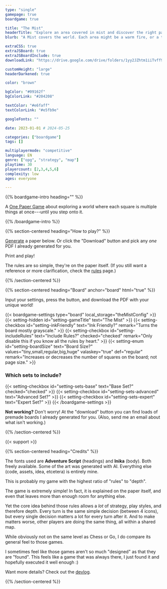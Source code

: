 ```yaml
---
type: "single"
gamepage: true
boardgame: true

title: "The Mist"
headerTitle: "Explore an area covered in mist and discover the right path"
blurb: "A Mist covers the world. Each area might be a warm fire, or a trap, or a portal---you decide, but do so wisely."

extraCSS: true
extraJSBoard: true
extraJSBoardInclude: true
downloadLink: "https://drive.google.com/drive/folders/1yy2JZhtm1iiTvff9o3kyOf0sXtMQjF_f" # already updated!

customHeight: "large"
headerDarkened: true

color: "brown"

bgColor: "#09162f"
bgColorLink: "#204208"

textColor: "#e6faff"
textColorLink: "#e5fb9e"

googleFonts: ""

date: 2023-01-01 # 2024-05-25

categories: ["boardgame"]
tags: []

multiplayermode: "competitive"
language: EN
genre: ["opg", "strategy", "map"]
playtime: 30
playercount: [2,3,4,5,6]
complexity: low
ages: everyone

---
```


{{% boardgame-intro heading="" %}}

A [One Paper Game](/boardgames#one_paper_games) about exploring a world where each square is multiple things at once---until you step onto it.

{{% /boardgame-intro %}}

{{% section-centered heading="How to play?" %}}

[Generate](#board) a paper below. Or click the "Download" button and pick any _one_ PDF I already generated for you.

Print and play! 

The rules are so simple, they're on the paper itself. (If you still want a reference or more clarification, check the [rules](rules) page.)

{{% /section-centered %}}

{{% section-centered heading="Board" anchor="board" html="true" %}}

<p>Input your settings, press the button, and download the PDF with your unique world!</p>

{{< boardgame-settings type="board" local_storage="theMistConfig" >}}
	{{< setting-hidden id="setting-gameTitle" text="The Mist" >}}
  {{< setting-checkbox id="setting-inkFriendly" text="Ink Friendly?" remark="Turns the board mostly grayscale." >}}
  {{< setting-checkbox id="setting-includeRules" text="Include Rules?" checked="checked" remark="Only disable this if you know all the rules by heart." >}}
  {{< setting-enum id="setting-boardSize" text="Board Size?" values="tiny,small,regular,big,huge" valaskey="true" def="regular" remark="Increases or decreases the number of squares on the board; not page size." >}}
  <h3>Which sets to include?</h3>
  {{< setting-checkbox id="setting-sets-base" text="Base Set?" checked="checked" >}}
  {{< setting-checkbox id="setting-sets-advanced" text="Advanced Set?" >}}
  {{< setting-checkbox id="setting-sets-expert" text="Expert Set?" >}}
{{< /boardgame-settings >}}

<p class="settings-remark"><strong>Not working?</strong> Don't worry! At the "download" button you can find loads of premade boards I already generated for you. (Also, send me an email about what isn't working.)</p>

{{% /section-centered %}}

{{< support >}}

{{% section-centered heading="Credits" %}}

The fonts used are **Adventure Script** (headings) and **Inika** (body). Both freely available. Some of the art was generated with AI. Everything else (code, assets, idea, etcetera) is entirely mine.

This is probably my game with the highest ratio of "rules" to "depth". 

The game is extremely simple! In fact, it is explained on the paper itself, and even that leaves more than enough room for anything else. 

Yet the core idea behind those rules allows a _lot_ of strategy, play styles, and therefore depth. Every turn is the same simple decision (between 4 icons), but every single decision matters a lot for every turn after it. And to make matters worse, other players are doing the same thing, all within a shared map.

While obviously not on the same level as Chess or Go, I do compare its general feel to those games.

I sometimes feel like those games aren't so much "designed" as that they are "found". This feels like a game that was always there, I just found it and hopefully executed it well enough :)

Want more details? Check out the [devlog](/blog/boardgames/the-mist).

{{% /section-centered %}}